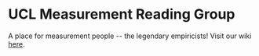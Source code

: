 # UCL Measurement Reading Group
A place for measurement people -- the legendary empiricists! Visit our wiki [here](https://github.com/jonaolapo/measurement-reading/wiki).
